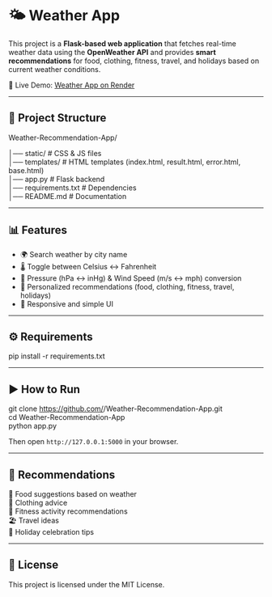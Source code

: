 # 🌤️ Weather App

This project is a **Flask-based web application** that fetches real-time weather data using the **OpenWeather API** and provides **smart recommendations** for food, clothing, fitness, travel, and holidays based on current weather conditions.

🔗 Live Demo: [Weather App on Render](https://alfiya-weather-app.onrender.com)

---

## 📂 Project Structure

Weather-Recommendation-App/

│── static/                      # CSS & JS files  
│── templates/                   # HTML templates (index.html, result.html, error.html, base.html)  
│── app.py                       # Flask backend  
│── requirements.txt             # Dependencies  
│── README.md                    # Documentation  

---

## 📊 Features

- 🌍 Search weather by city name  
- 🌡️ Toggle between Celsius ↔ Fahrenheit  
- 💨 Pressure (hPa ↔ inHg) & Wind Speed (m/s ↔ mph) conversion  
- 🎯 Personalized recommendations (food, clothing, fitness, travel, holidays)  
- 📱 Responsive and simple UI  

---

## ⚙️ Requirements

pip install -r requirements.txt

---

## ▶️ How to Run

git clone https://github.com/<your-username>/Weather-Recommendation-App.git  
cd Weather-Recommendation-App  
python app.py  

Then open `http://127.0.0.1:5000` in your browser.

---

## 📌 Recommendations

🥗 Food suggestions based on weather  
👕 Clothing advice  
🏃 Fitness activity recommendations  
🏖️ Travel ideas  
🎉 Holiday celebration tips  

---

## 📜 License  

This project is licensed under the MIT License.

